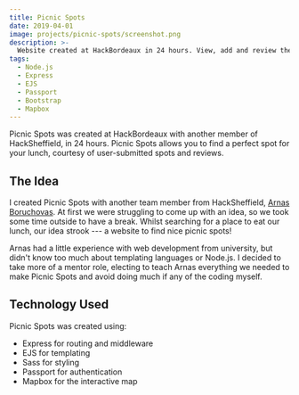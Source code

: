 ```yaml
---
title: Picnic Spots
date: 2019-04-01
image: projects/picnic-spots/screenshot.png
description: >-
  Website created at HackBordeaux in 24 hours. View, add and review the best places to eat your tuna sweetcorn sandwiches.
tags:
  - Node.js
  - Express
  - EJS
  - Passport
  - Bootstrap
  - Mapbox
---
```


Picnic Spots was created at HackBordeaux with another member of HackSheffield, in 24 hours. Picnic Spots allows you to find a perfect spot for your lunch, courtesy of user-submitted spots and reviews.

<lazy-image src="projects/picnic-spots/screenshot.png" alt="Screenshot of Picnic Spots, showing a map with locations and ratings" />

## The Idea

I created Picnic Spots with another team member from HackSheffield, [Arnas Boruchovas](https://arnas.codes). At first we were struggling to come up with an idea, so we took some time outside to have a break. Whilst searching for a place to eat our lunch, our idea strook --- a website to find nice picnic spots!

Arnas had a little experience with web development from university, but didn't know too much about templating languages or Node.js. I decided to take more of a mentor role, electing to teach Arnas everything we needed to make Picnic Spots and avoid doing much if any of the coding myself.

## Technology Used

Picnic Spots was created using:

- Express for routing and middleware
- EJS for templating
- Sass for styling
- Passport for authentication
- Mapbox for the interactive map
